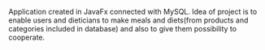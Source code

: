 Application created in JavaFx connected with MySQL. Idea of project is to enable users and dieticians to make meals and diets(from products and categories included in database) and also to give them possibility to cooperate. 
